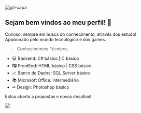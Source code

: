 ![git-capa](https://github.com/Ander-Ribeiro/imagens-capa/blob/main/capa-git.png)

## Sejam bem vindos ao meu perfil! 👋

Curioso, sempre em busca do conhecimento, através dos estudo! 
Apaixonado pelo mundo tecnológico e dos games.

 >Conhecimentos Técnicos 
- 💻 Backend: C# básico | C básico
- 🖼 FrontEnd: HTML básico | CSS básico 
- 📈 Banco de Dados: SQL Server básico
- 📚 Microsoft Office: intermediário
- ✏ Design: Photoshop básico 

Estou aberto a propostas e novos desafios!

  <a href="www.linkedin.com/in/anderson-ap-ribeiro" alt="Linkedin">
  <img src="https://img.shields.io/badge/-Linkedin-0e76a8?style=for-the-badge&logo=Linkedin&logoColor=white&link=https://www.linkedin.com/in/anderson-ap-ribeiro/" /></a>

